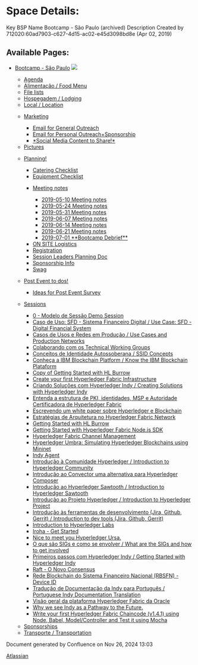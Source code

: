 # Space Details:

Key BSP Name Bootcamp - São Paulo (archived) Description Created by 712020:60ad7903-c627-4d15-ac02-e45d3098bd8e (Apr 02, 2019)

## Available Pages:

- [Bootcamp - São Paulo](18874376.html) ![](images/icons/contenttypes/home_page_16.png)
  
  - [Agenda](Agenda_18874386.html)
  
  <!--THE END-->
  
  - [Alimentação / Food Menu](18874390.html)
  
  <!--THE END-->
  
  - [File lists](File-lists_18875000.html)
  
  <!--THE END-->
  
  - [Hospegadem / Lodging](18874394.html)
  
  <!--THE END-->
  
  - [Local / Location](18874388.html)
  
  <!--THE END-->
  
  - [Marketing](Marketing_18874396.html)
    
    - [Email for General Outreach](Email-for-General-Outreach_18874605.html)
    
    <!--THE END-->
    
    - [Email for Personal Outreach+Sponsorship](18874608.html)
    
    <!--THE END-->
    
    - [\*Social Media Content to Share!\*](18874754.html)
  
  <!--THE END-->
  
  - [Pictures](Pictures_18875001.html)
  
  <!--THE END-->
  
  - [Planning!](Planning%21_18874415.html)
    
    - [Catering Checklist](Catering-Checklist_18874414.html)
    
    <!--THE END-->
    
    - [Equipment Checklist](Equipment-Checklist_18874458.html)
    
    <!--THE END-->
    
    - [Meeting notes](Meeting-notes_18874452.html)
      
      - [2019-05-10 Meeting notes](2019-05-10-Meeting-notes_18874451.html)
      
      <!--THE END-->
      
      - [2019-05-24 Meeting notes](2019-05-24-Meeting-notes_18874475.html)
      
      <!--THE END-->
      
      - [2019-05-31 Meeting notes](2019-05-31-Meeting-notes_18874494.html)
      
      <!--THE END-->
      
      - [2019-06-07 Meeting notes](2019-06-07-Meeting-notes_18874573.html)
      
      <!--THE END-->
      
      - [2019-06-14 Meeting notes](2019-06-14-Meeting-notes_18874648.html)
      
      <!--THE END-->
      
      - [2019-06-21 Meeting notes](2019-06-21-Meeting-notes_18874895.html)
      
      <!--THE END-->
      
      - [2019-07-01 \*\*Bootcamp Debrief\*\*](18875012.html)
    
    <!--THE END-->
    
    - [ON SITE Logistics](ON-SITE-Logistics_18874419.html)
    
    <!--THE END-->
    
    - [Registration](Registration_18874422.html)
    
    <!--THE END-->
    
    - [Session Leaders Planning Doc](Session-Leaders-Planning-Doc_18874434.html)
    
    <!--THE END-->
    
    - [Sponsorship Info](Sponsorship--Info_18874504.html)
    
    <!--THE END-->
    
    - [Swag](Swag_18874417.html)
  
  <!--THE END-->
  
  - [Post Event to dos!](Post-Event-to-dos%21_18874442.html)
    
    - [Ideas for Post Event Survey](Ideas-for-Post-Event-Survey_18874441.html)
  
  <!--THE END-->
  
  - [Sessions](Sessions_18874398.html)
    
    - [0 - Modelo de Sessão Demo Session](18874469.html)
    
    <!--THE END-->
    
    - [Caso de Uso: SFD - Sistema Financeiro Digital / Use Case: SFD - Digital Financial System](18874884.html)
    
    <!--THE END-->
    
    - [Casos de Usos e Redes em Produção / Use Cases and Production Networks](18874812.html)
    
    <!--THE END-->
    
    - [Colaborando com os Technical Working Groups](Colaborando-com-os-Technical-Working-Groups_18874855.html)
    
    <!--THE END-->
    
    - [Conceitos de Identidade Autossoberana / SSID Concepts](18874697.html)
    
    <!--THE END-->
    
    - [Conheça a IBM Blockchain Platform / Know the IBM Blockchain Plataform](18874808.html)
    
    <!--THE END-->
    
    - [Copy of Getting Started with HL Burrow](Copy-of-Getting-Started-with-HL-Burrow_18874911.html)
    
    <!--THE END-->
    
    - [Create your first Hyperledger Fabric Infrastructure](Create-your-first-Hyperledger-Fabric-Infrastructure_18874657.html)
    
    <!--THE END-->
    
    - [Criando Soluções com Hyperledger Indy / Creating Solutions with Hyperledger Indy](18874714.html)
    
    <!--THE END-->
    
    - [Entenda a estrutura de PKI, identidades, MSP e Autoridade Certificadora de Hyperledger Fabric](Entenda-a-estrutura-de-PKI%2C-identidades%2C-MSP-e-Autoridade-Certificadora-de-Hyperledger-Fabric_18874841.html)
    
    <!--THE END-->
    
    - [Escrevendo um white paper sobre Hyperledger e Blockchain](Escrevendo-um-white-paper-sobre-Hyperledger-e-Blockchain_18874857.html)
    
    <!--THE END-->
    
    - [Estratégias de Arquitetura no Hyperledger Fabric Network](18874618.html)
    
    <!--THE END-->
    
    - [Getting Started with HL Burrow](Getting-Started-with-HL-Burrow_18874907.html)
    
    <!--THE END-->
    
    - [Getting Started with Hyperledger Fabric Node.js SDK](Getting-Started-with-Hyperledger-Fabric-Node.js-SDK_18874651.html)
    
    <!--THE END-->
    
    - [Hyperledger Fabric Channel Management](Hyperledger-Fabric-Channel-Management_18874568.html)
    
    <!--THE END-->
    
    - [Hyperledger Umbra: Simulating Hyperledger Blockchains using Mininet](18874862.html)
    
    <!--THE END-->
    
    - [Indy Agent](Indy-Agent_18874724.html)
    
    <!--THE END-->
    
    - [Introdução à Comunidade Hyperledger / Introduction to Hyperledger Community](18874477.html)
    
    <!--THE END-->
    
    - [Introdução ao Convector uma alternativa para Hyperledger Composer](18874849.html)
    
    <!--THE END-->
    
    - [Introdução ao Hyperledger Sawtooth / Introduction to Hyperledger Sawtooth](18874625.html)
    
    <!--THE END-->
    
    - [Introdução ao Projeto Hyperledger / Introduction to Hyperledger Project](18874740.html)
    
    <!--THE END-->
    
    - [Introdução às ferramentas de desenvolvimento (Jira, Github, Gerrit) / Introduction to dev tools (Jira, Github, Gerrit)](18874629.html)
    
    <!--THE END-->
    
    - [Introduction to Hyperledger Labs](Introduction-to-Hyperledger-Labs_18874829.html)
    
    <!--THE END-->
    
    - [Iroha - Get Started](Iroha---Get-Started_18874708.html)
    
    <!--THE END-->
    
    - [Nice to meet you Hyperledger Ursa.](Nice-to-meet-you-Hyperledger-Ursa._18874962.html)
    
    <!--THE END-->
    
    - [O que são SIGs e como se envolver / What are the SIGs and how to get involved](18874586.html)
    
    <!--THE END-->
    
    - [Primeiros passos com Hyperledger Indy / Getting Started with Hyperledger Indy](18874704.html)
    
    <!--THE END-->
    
    - [Raft - O Novo Consensus](Raft---O-Novo-Consensus_18874699.html)
    
    <!--THE END-->
    
    - [Rede Blockchain do Sistema Financeiro Nacional (RBSFN) - Device ID](18874941.html)
    
    <!--THE END-->
    
    - [Tradução de Documentação da Indy para Português / Portuguese Indy Documentation Translation](18874728.html)
    
    <!--THE END-->
    
    - [Visão geral da plataforma Hyperledger Fabric da Oracle](18874892.html)
    
    <!--THE END-->
    
    - [Why we see Indy as a Pathway to the Future.](Why-we-see-Indy-as-a-Pathway-to-the-Future._18874799.html)
    
    <!--THE END-->
    
    - [Write your first Hyperledger Fabric Chaincode (v1.4.1) using Node, Babel, Model/Controller and Test it using Mocha](18874637.html)
  
  <!--THE END-->
  
  - [Sponsorships](Sponsorships_18874400.html)
  
  <!--THE END-->
  
  - [Transporte / Transportation](18874392.html)

Document generated by Confluence on Nov 26, 2024 13:03

[Atlassian](http://www.atlassian.com/)
